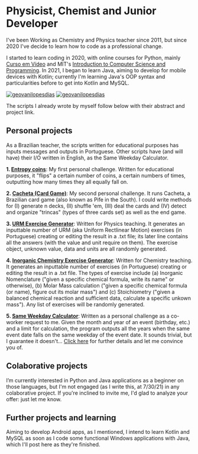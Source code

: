 # Physicist, Chemist and Junior Developer

I've been Working as Chemistry and Physics teacher since 2011, but since 2020 I've decide to learn how to code as a professional change.

I started to learn coding in 2020, with online courses for Python, mainly [Curso em Vídeo](https://www.youtube.com/watch?v=S9uPNppGsGo&list=PLvE-ZAFRgX8hnECDn1v9HNTI71veL3oW0&index=2) and MIT's [Introduction to Computer Science and Programming](https://www.youtube.com/playlist?list=PLUl4u3cNGP63WbdFxL8giv4yhgdMGaZNA). In 2021, I began to learn Java, aiming to develop for mobile devices with Kotlin; currently I'm learning Java's OOP syntax and particularities before to get into Kotlin and MySQL.

[![geovanilopesdias](https://github-readme-stats.vercel.app/api?username=geovanilopesdias&theme=dark)](https://github.com/geovanilopesdias/)
[![geovanilopesdias](https://github-readme-stats.vercel.app/api/top-langs/?username=geovanilopesdias&hide=html&layout=compact&theme=dark)](https://github.com/geovanilopesdias/)

The scripts I already wrote by myself follow below with their abstract and project link.

## Personal projects
As a Brazilian teacher, the scripts written for educational purposes has inputs messages and outputs in Portuguese. Other scripts have (and will have) their I/O written in English, as the Same Weekday Calculator.

**1. [Entropy coins](https://github.com/geovanilopesdias/entropy_coins)**: My first personal challenge. Written for educational purposes, it "flips" a certain number of coins, a certain numbers of times, outputting how many times they all equally fall on.

**2. [Cacheta (Card Game)]()**: My second personal challenge. It runs Cacheta, a Brazilian card game (also known as Pife in the South). I could write methods for (I) generate n decks, (II) shuffle 'em, (III) deal the cards and (IV) detect and organize "trincas" (types of three cards set) as well as the end game.

**3. [URM Exercise Generator](https://github.com/geovanilopesdias/urm_exercise_generator)**: Written for Physics teaching. It generates an inputtable number of URM (aka Uniform Rectlinear Motion) exercises (in Portuguese) creating or editing the result in a .txt file; its later line contains all the answers (with the value and unit require on them). The exercise object, unknown value, data and units are all randomly generated.

**4. [Inorganic Chemistry Exercise Generator](https://github.com/geovanilopesdias/inorganic_exercise_generator)**: Written for Chemistry teaching. It generates an inputtable number of exercises (in Portuguese) creating or editing the result in a .txt file. The types of exercise include (a) Inorganic Nomenclature ("given a specific chemical formula, write its name" or otherwise), (b) Molar Mass calculation ("given a specific chemical formula (or name), figure out its molar mass") and (c) Stoichiometry ("given a balanced chemical reaction and sufficient data, calculate a specific unkown mass"). Any list of exercises will be randomly generated.

**5. [Same Weekday Calculator](https://github.com/geovanilopesdias/same_weekday_calculator)**: Written as a personal challenge as a co-worker request to me. Given the month and year of an event (birthday, etc.) and a limit for calculation, the program outputs all the years when the same event date falls on the same weekday of the event date. It sounds trivial, but I guarantee it doesn't... [Click here](https://github.com/geovanilopesdias/same_weekday_calculator/blob/main/README.md) for further details and let me convince you of. 

## Colaborative projects
I’m currently interested in Python and Java applications as a beginner on those languages, but I'm not engaged (as I  write this, at 7/30/21) in any colaborative project. If you're inclined to invite me, I'd glad to analyze your offer: just let me know.

## Further projects and learning
Aiming to develop Android apps, as I mentioned, I intend to learn Kotlin and MySQL as soon as I code some functional Windows applications with Java, which I'll post here as they're finished.
